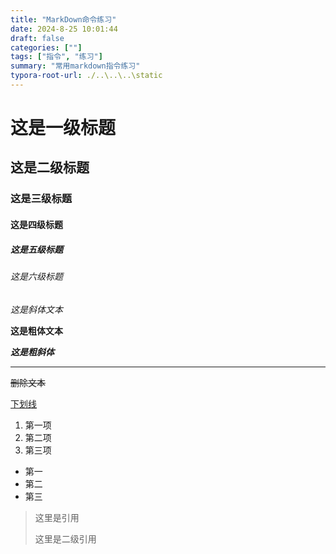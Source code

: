 ```yaml
---
title: "MarkDown命令练习"
date: 2024-8-25 10:01:44
draft: false
categories: [""]
tags: ["指令", "练习"]
summary: "常用markdown指令练习"
typora-root-url: ./..\..\..\static
---
```


# 这是一级标题

## 这是二级标题

### 这是三级标题

#### 这是四级标题

##### 这是五级标题

###### 这是六级标题

*这是斜体文本*

**这是粗体文本**

***这是粗斜体***

---

~~删除文本~~

<u>下划线</u>

1. 第一项
2. 第二项
3. 第三项

- 第一
- 第二
- 第三

> 这里是引用
>
> 这里是二级引用
